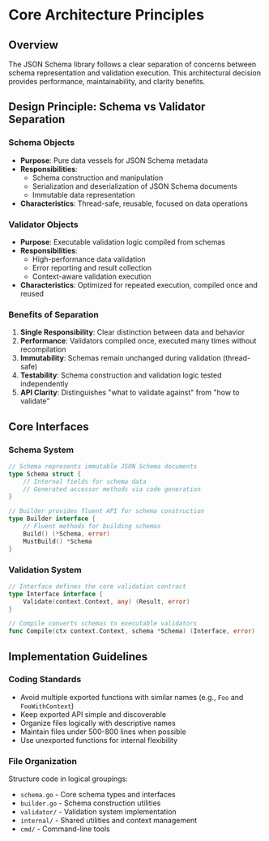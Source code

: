 # Core Architecture Principles

## Overview

The JSON Schema library follows a clear separation of concerns between schema representation and validation execution. This architectural decision provides performance, maintainability, and clarity benefits.

## Design Principle: Schema vs Validator Separation

### Schema Objects
- **Purpose**: Pure data vessels for JSON Schema metadata
- **Responsibilities**: 
  - Schema construction and manipulation
  - Serialization and deserialization of JSON Schema documents
  - Immutable data representation
- **Characteristics**: Thread-safe, reusable, focused on data operations

### Validator Objects  
- **Purpose**: Executable validation logic compiled from schemas
- **Responsibilities**:
  - High-performance data validation
  - Error reporting and result collection
  - Context-aware validation execution
- **Characteristics**: Optimized for repeated execution, compiled once and reused

### Benefits of Separation
1. **Single Responsibility**: Clear distinction between data and behavior
2. **Performance**: Validators compiled once, executed many times without recompilation
3. **Immutability**: Schemas remain unchanged during validation (thread-safe)
4. **Testability**: Schema construction and validation logic tested independently
5. **API Clarity**: Distinguishes "what to validate against" from "how to validate"

## Core Interfaces

### Schema System
```go
// Schema represents immutable JSON Schema documents
type Schema struct {
    // Internal fields for schema data
    // Generated accessor methods via code generation
}

// Builder provides fluent API for schema construction
type Builder interface {
    // Fluent methods for building schemas
    Build() (*Schema, error)
    MustBuild() *Schema
}
```

### Validation System
```go
// Interface defines the core validation contract
type Interface interface {
    Validate(context.Context, any) (Result, error)
}

// Compile converts schemas to executable validators
func Compile(ctx context.Context, schema *Schema) (Interface, error)
```

## Implementation Guidelines

### Coding Standards
- Avoid multiple exported functions with similar names (e.g., `Foo` and `FooWithContext`)
- Keep exported API simple and discoverable  
- Organize files logically with descriptive names
- Maintain files under 500-800 lines when possible
- Use unexported functions for internal flexibility

### File Organization
Structure code in logical groupings:
- `schema.go` - Core schema types and interfaces
- `builder.go` - Schema construction utilities  
- `validator/` - Validation system implementation
- `internal/` - Shared utilities and context management
- `cmd/` - Command-line tools